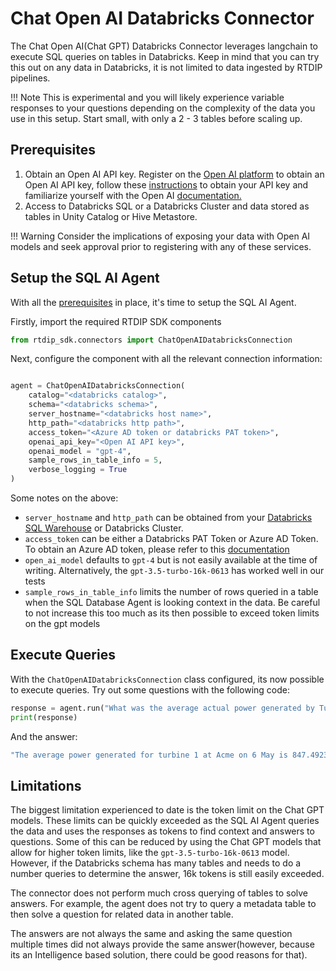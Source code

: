 # Chat Open AI Databricks Connector

The Chat Open AI(Chat GPT) Databricks Connector leverages langchain to execute SQL queries on tables in Databricks. Keep in mind that you can try this out on any data in Databricks, it is not limited to data ingested by RTDIP pipelines.

!!! Note
    This is experimental and you will likely experience variable responses to your questions depending on the complexity of the data you use in this setup. Start small, with only a 2 - 3 tables before scaling up.

## Prerequisites

1. Obtain an Open AI API key. Register on the [Open AI platform](https://platform.openai.com/) to obtain an Open AI API key, follow these [instructions](https://help.openai.com/en/articles/4936850-where-do-i-find-my-secret-api-key) to obtain your API key and familiarize yourself with the Open AI [documentation.](https://platform.openai.com/docs/introduction/key-concepts) 
1. Access to Databricks SQL or a Databricks Cluster and data stored as tables in Unity Catalog or Hive Metastore. 

!!! Warning
    Consider the implications of exposing your data with Open AI models and seek approval prior to registering with any of these services. 

## Setup the SQL AI Agent

With all the [prerequisites](#prerequisites) in place, it's time to setup the SQL AI Agent.

Firstly, import the required RTDIP SDK components

```python
from rtdip_sdk.connectors import ChatOpenAIDatabricksConnection
```

Next, configure the component with all the relevant connection information:

```python

agent = ChatOpenAIDatabricksConnection(
    catalog="<databricks catalog>", 
    schema="<databricks schema>", 
    server_hostname="<databricks host name>",                   
    http_path="<databricks http path>",                         
    access_token="<Azure AD token or databricks PAT token>",
    openai_api_key="<Open AI API key>",
    openai_model = "gpt-4",                                     
    sample_rows_in_table_info = 5, 
    verbose_logging = True
)
```

Some notes on the above:

- `server_hostname` and `http_path` can be obtained from your [Databricks SQL Warehouse](../../../sdk/queries/databricks/sql-warehouses.md) or Databricks Cluster.
- `access_token` can be either a Databricks PAT Token or Azure AD Token. To obtain an Azure AD token, please refer to this [documentation](../../../sdk/authentication/azure.md)
- `open_ai_model` defaults to `gpt-4` but is not easily available at the time of writing. Alternatively, the `gpt-3.5-turbo-16k-0613` has worked well in our tests
- `sample_rows_in_table_info` limits the number of rows queried in a table when the SQL Database Agent is looking context in the data. Be careful to not increase this too much as its then possible to exceed token limits on the gpt models

## Execute Queries

With the `ChatOpenAIDatabricksConnection` class configured, its now possible to execute queries. Try out some questions with the following code:

```python
response = agent.run("What was the average actual power generated by Turbine 1 at ACME Wind Farm on 6 May?")
print(response)
```

And the answer:

```bash
"The average power generated for turbine 1 at Acme on 6 May is 847.4923418083226."
```

## Limitations

The biggest limitation experienced to date is the token limit on the Chat GPT models. These limits can be quickly exceeded as the SQL AI Agent queries the data and uses the responses as tokens to find context and answers to questions. Some of this can be reduced by using the Chat GPT models that allow for higher token limits, like the `gpt-3.5-turbo-16k-0613` model. However, if the Databricks schema has many tables and needs to do a number queries to determine the answer, 16k tokens is still easily exceeded.

The connector does not perform much cross querying of tables to solve answers. For example, the agent does not try to query a metadata table to then solve a question for related data in another table. 

The answers are not always the same and asking the same question multiple times did not always provide the same answer(however, because its an Intelligence based solution, there could be good reasons for that).